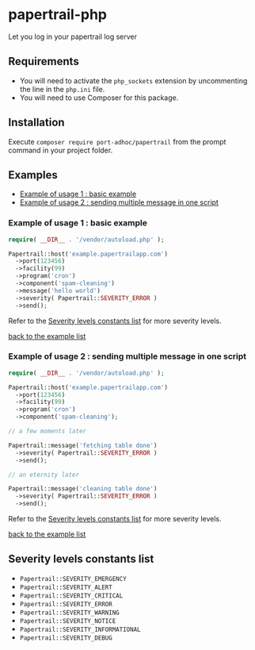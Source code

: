 # papertrail-php
Let you log in your papertrail log server

## Requirements
- You will need to activate the `php_sockets` extension by uncommenting the line in the `php.ini` file.
- You will need to use Composer for this package.

## Installation
Execute `composer require port-adhoc/papertrail` from the prompt command in your project folder.

## Examples
- [Example of usage 1 : basic example](#example-of-usage-1--basic-example)
- [Example of usage 2 : sending multiple message in one script](#example-of-usage-2--sending-multiple-message-in-one-script)

### Example of usage 1 : basic example
```php
require( __DIR__ . '/vendor/autoload.php' );

Papertrail::host('example.papertrailapp.com')
  ->port(123456)
  ->facility(99)
  ->program('cron')
  ->component('spam-cleaning')
  ->message('hello world')
  ->severity( Papertrail::SEVERITY_ERROR )
  ->send();
```

Refer to the [Severity levels constants list](#severity-levels-constants-list) for more severity levels.

[back to the example list](#examples)

### Example of usage 2 : sending multiple message in one script
```php
require( __DIR__ . '/vendor/autoload.php' );

Papertrail::host('example.papertrailapp.com')
  ->port(123456)
  ->facility(99)
  ->program('cron')
  ->component('spam-cleaning');

// a few moments later

Papertrail::message('fetching table done')
  ->severity( Papertrail::SEVERITY_ERROR )
  ->send();

// an eternity later

Papertrail::message('cleaning table done')
  ->severity( Papertrail::SEVERITY_ERROR )
  ->send();
```

Refer to the [Severity levels constants list](#severity-levels-constants-list) for more severity levels.

[back to the example list](#examples)

## Severity levels constants list
- `Papertrail::SEVERITY_EMERGENCY`
- `Papertrail::SEVERITY_ALERT`
- `Papertrail::SEVERITY_CRITICAL`
- `Papertrail::SEVERITY_ERROR`
- `Papertrail::SEVERITY_WARNING`
- `Papertrail::SEVERITY_NOTICE`
- `Papertrail::SEVERITY_INFORMATIONAL`
- `Papertrail::SEVERITY_DEBUG`
